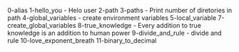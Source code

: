 0-alias
1-hello_you - Helo user
2-path
3-paths - Print number of diretories in path
4-global_variables - create environment variables
5-local_variable
7-create_global_variables
8-true_knowledge - Every addition to true knowledge is an addition to human power
9-divide_and_rule - divide and rule
10-love_exponent_breath
11-binary_to_decimal
